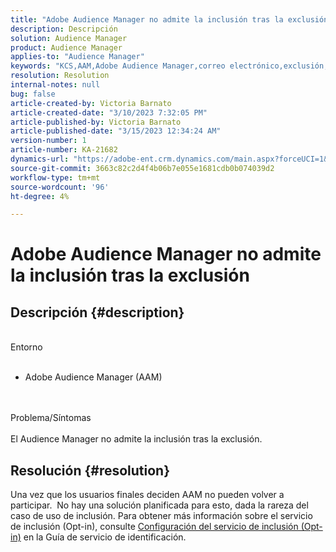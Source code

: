 ```yaml
---
title: "Adobe Audience Manager no admite la inclusión tras la exclusión"
description: Descripción
solution: Audience Manager
product: Audience Manager
applies-to: "Audience Manager"
keywords: "KCS,AAM,Adobe Audience Manager,correo electrónico,exclusión,inclusión"
resolution: Resolution
internal-notes: null
bug: false
article-created-by: Victoria Barnato
article-created-date: "3/10/2023 7:32:05 PM"
article-published-by: Victoria Barnato
article-published-date: "3/15/2023 12:34:24 AM"
version-number: 1
article-number: KA-21682
dynamics-url: "https://adobe-ent.crm.dynamics.com/main.aspx?forceUCI=1&pagetype=entityrecord&etn=knowledgearticle&id=98eb3a3a-7abf-ed11-83ff-6045bd006b3d"
source-git-commit: 3663c82c2d4f4b06b7e055e1681cdb0b074039d2
workflow-type: tm+mt
source-wordcount: '96'
ht-degree: 4%

---
```


# Adobe Audience Manager no admite la inclusión tras la exclusión

## Descripción {#description}

<br>Entorno<br><br>
- Adobe Audience Manager (AAM)

<br><br>Problema/Síntomas<br><br>
El Audience Manager no admite la inclusión tras la exclusión.


## Resolución {#resolution}


Una vez que los usuarios finales deciden AAM no pueden volver a participar.  No hay una solución planificada para esto, dada la rareza del caso de uso de inclusión. Para obtener más información sobre el servicio de inclusión (Opt-in), consulte [Configuración del servicio de inclusión (Opt-in)](https://experienceleague.adobe.com/docs/id-service/using/implementation/opt-in-service/getting-started.html) en la Guía de servicio de identificación.
